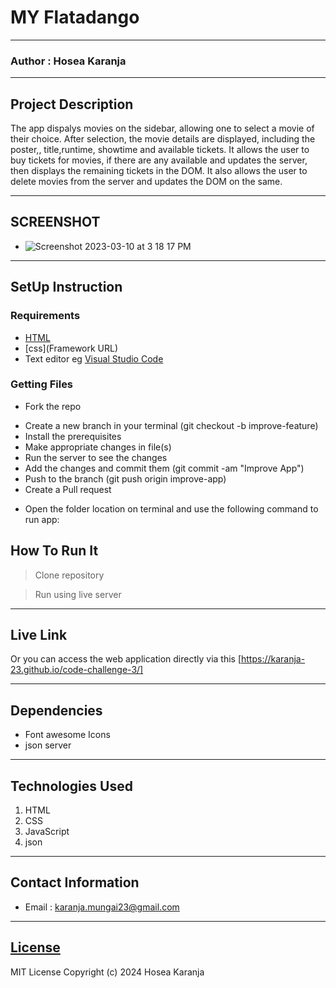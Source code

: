 # MY Flatadango 
*****
### Author : Hosea Karanja

****
## Project Description
The app dispalys movies on the sidebar, allowing one to select a movie of their choice. After selection, the movie details are displayed, including the poster,, title,runtime, showtime and available tickets. It allows the user to buy tickets for movies, if there are any available and updates the server, then displays the remaining tickets in the DOM. It also allows the user to delete movies from the server and updates the DOM on the same. 

******

## SCREENSHOT
- ![Screenshot 2023-03-10 at 3 18 17 PM](https://github.com/karanja-23/Todo-Image1/blob/main/chrome-capture-2024-10-14.gif)




********
## SetUp Instruction
### Requirements
* [HTML](html.com)
* [css](Framework URL)
* Text editor eg [Visual Studio Code](https://code.visualstudio.com/download)


### Getting Files
* Fork the repo
- Create a new branch in your terminal (git checkout -b improve-feature)
- Install the prerequisites
- Make appropriate changes in file(s)
- Run the server to see the changes
- Add the changes and commit them (git commit -am "Improve App")
- Push to the branch (git push origin improve-app)
- Create a Pull request
* Open the folder location on terminal and use the following command to run app:

## How To Run It
>  Clone repository

> Run using live server
*****
## Live Link
Or you can access the web application directly via this [https://karanja-23.github.io/code-challenge-3/]
*****
## Dependencies

- Font awesome Icons
- json server

*****
## Technologies Used
1. HTML
2. CSS
3. JavaScript
4. json
*****
## Contact Information
* Email : karanja.mungai23@gmail.com
*****
## [License](LICENSE)
MIT License
Copyright (c) 2024 Hosea Karanja